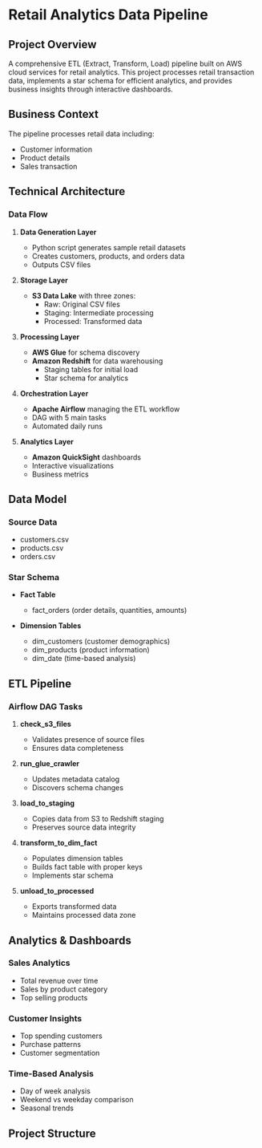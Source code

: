 # Retail Analytics Data Pipeline

## Project Overview
A comprehensive ETL (Extract, Transform, Load) pipeline built on AWS cloud services for retail analytics. This project processes retail transaction data, implements a star schema for efficient analytics, and provides business insights through interactive dashboards.

## Business Context
The pipeline processes retail data including:
- Customer information
- Product details
- Sales transaction

## Technical Architecture

### Data Flow
1. **Data Generation Layer**
   - Python script generates sample retail datasets
   - Creates customers, products, and orders data
   - Outputs CSV files

2. **Storage Layer**
   - **S3 Data Lake** with three zones:
     - Raw: Original CSV files
     - Staging: Intermediate processing
     - Processed: Transformed data

3. **Processing Layer**
   - **AWS Glue** for schema discovery
   - **Amazon Redshift** for data warehousing
     - Staging tables for initial load
     - Star schema for analytics

4. **Orchestration Layer**
   - **Apache Airflow** managing the ETL workflow
   - DAG with 5 main tasks
   - Automated daily runs

5. **Analytics Layer**
   - **Amazon QuickSight** dashboards
   - Interactive visualizations
   - Business metrics

## Data Model

### Source Data
- customers.csv
- products.csv
- orders.csv

### Star Schema
- **Fact Table**
  - fact_orders (order details, quantities, amounts)

- **Dimension Tables**
  - dim_customers (customer demographics)
  - dim_products (product information)
  - dim_date (time-based analysis)

## ETL Pipeline

### Airflow DAG Tasks
1. **check_s3_files**
   - Validates presence of source files
   - Ensures data completeness

2. **run_glue_crawler**
   - Updates metadata catalog
   - Discovers schema changes

3. **load_to_staging**
   - Copies data from S3 to Redshift staging
   - Preserves source data integrity

4. **transform_to_dim_fact**
   - Populates dimension tables
   - Builds fact table with proper keys
   - Implements star schema

5. **unload_to_processed**
   - Exports transformed data
   - Maintains processed data zone

## Analytics & Dashboards

### Sales Analytics
- Total revenue over time
- Sales by product category
- Top selling products

### Customer Insights
- Top spending customers
- Purchase patterns
- Customer segmentation

### Time-Based Analysis
- Day of week analysis
- Weekend vs weekday comparison
- Seasonal trends

## Project Structure
